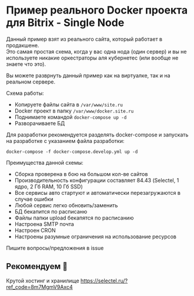 # Пример реального Docker проекта для Bitrix - Single Node
Данный пример взят из реального сайта, который работает в продакшене.  
Это самая простая схема, когда у вас одна нода (один сервер) и вы не используете никакие оркестраторы аля кубернетес (или вообще не знаете что это).

Вы можете разврнуть данный пример как на виртуалке, так и на реальном сервере.

Схема работы:
- Копируете файлы сайта в ```/var/www/site.ru```
- Docker проект в папку ```/var/www/docker.site.ru```
- Поднимаете командой ```docker-compose up -d```
- Разворачиваете БД


Для разработки рекомендуется разделять docker-compose и запускать на разработке с указанием файла разработки:  
```
docker-compose -f docker-compose.develop.yml up -d
```

Преимущества данной схемы:
- Сборка проверена в бою на большом кол-ве сайтов
- Производительность конфигурации составляет 84.43 (Selectel, 1 ядро, 2 Гб RAM, 10 Гб SSD)
- Все сервисы авто стартуют и автоматически перезагружаются в случае ошибки
- Любой сервис легко обновить/заменить
- БД бекапится по расписаню
- Файлы папки upload бекапятся по расписанию
- Настроена SMTP почта
- Настроен CRON
- Настроены разумные ограничения на использование ресурсов

Пишите вопросы/предложения в issue

## Рекомендуем 🍭
Крутой хостинг и хранилище https://selectel.ru/?ref_code=8m7MgmV9Axc4

